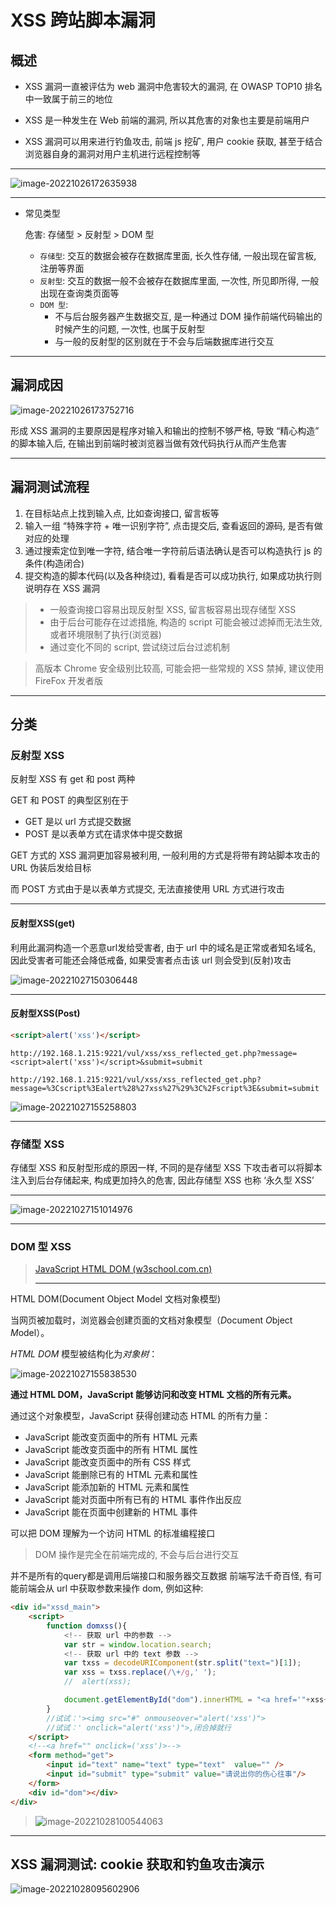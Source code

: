 #  XSS 跨站脚本漏洞

## 概述

- XSS 漏洞一直被评估为 web 漏洞中危害较大的漏洞, 在 OWASP TOP10 排名中一致属于前三的地位

- XSS 是一种发生在 Web 前端的漏洞, 所以其危害的对象也主要是前端用户
- XSS 漏洞可以用来进行钓鱼攻击, 前端 js 挖矿, 用户 cookie 获取, 甚至于结合浏览器自身的漏洞对用户主机进行远程控制等

---

![image-20221026172635938](http://cdn.ayusummer233.top/img/202210261726202.png)

---

- 常见类型

  危害: 存储型 > 反射型 > DOM 型

  - `存储型`: 交互的数据会被存在数据库里面, 长久性存储, 一般出现在留言板, 注册等界面
  - `反射型`: 交互的数据一般不会被存在数据库里面, 一次性, 所见即所得, 一般出现在查询类页面等
  - `DOM 型`: 
    - 不与后台服务器产生数据交互, 是一种通过 DOM 操作前端代码输出的时候产生的问题, 一次性, 也属于反射型
    - 与一般的反射型的区别就在于不会与后端数据库进行交互

---

## 漏洞成因

![image-20221026173752716](http://cdn.ayusummer233.top/img/202210261737780.png)

形成 XSS 漏洞的主要原因是程序对输入和输出的控制不够严格, 导致 “精心构造” 的脚本输入后, 在输出到前端时被浏览器当做有效代码执行从而产生危害

---

## 漏洞测试流程

1. 在目标站点上找到输入点, 比如查询接口, 留言板等
2. 输入一组 “特殊字符 + 唯一识别字符”, 点击提交后, 查看返回的源码, 是否有做对应的处理
3. 通过搜索定位到唯一字符, 结合唯一字符前后语法确认是否可以构造执行 js 的条件(构造闭合)
4. 提交构造的脚本代码(以及各种绕过), 看看是否可以成功执行, 如果成功执行则说明存在 XSS 漏洞

> - 一般查询接口容易出现反射型  XSS, 留言板容易出现存储型 XSS
> - 由于后台可能存在过滤措施, 构造的 script 可能会被过滤掉而无法生效, 或者环境限制了执行(浏览器)
> - 通过变化不同的 script, 尝试绕过后台过滤机制

> 高版本 Chrome 安全级别比较高, 可能会把一些常规的 XSS 禁掉, 建议使用 FireFox 开发者版

----

## 分类

### 反射型 XSS

反射型 XSS 有 get 和 post 两种

GET 和 POST 的典型区别在于

- GET 是以 url 方式提交数据
- POST 是以表单方式在请求体中提交数据

GET 方式的 XSS 漏洞更加容易被利用, 一般利用的方式是将带有跨站脚本攻击的 URL 伪装后发给目标

而 POST 方式由于是以表单方式提交, 无法直接使用 URL 方式进行攻击

---

#### 反射型XSS(get)

利用此漏洞构造一个恶意url发给受害者, 由于 url 中的域名是正常或者知名域名, 因此受害者可能还会降低戒备, 如果受害者点击该 url 则会受到(反射)攻击

![image-20221027150306448](http://cdn.ayusummer233.top/img/202210271503635.png)

---

#### 反射型XSS(Post)

```html
<script>alert('xss')</script>
```

```http
http://192.168.1.215:9221/vul/xss/xss_reflected_get.php?message=<script>alert('xss')</script>&submit=submit

http://192.168.1.215:9221/vul/xss/xss_reflected_get.php?message=%3Cscript%3Ealert%28%27xss%27%29%3C%2Fscript%3E&submit=submit
```

![image-20221027155258803](http://cdn.ayusummer233.top/img/202210271552963.png)



---

### 存储型 XSS

存储型  XSS 和反射型形成的原因一样, 不同的是存储型 XSS 下攻击者可以将脚本注入到后台存储起来, 构成更加持久的危害, 因此存储型 XSS 也称 ‘永久型 XSS’

---



![image-20221027151014976](http://cdn.ayusummer233.top/img/202210271510154.png)





---

### DOM 型 XSS

> [JavaScript HTML DOM (w3school.com.cn)](https://www.w3school.com.cn/js/js_htmldom.asp)
>
> ---

HTML DOM(Document Object Model 文档对象模型)

当网页被加载时，浏览器会创建页面的文档对象模型（*D*ocument *O*bject *M*odel）。

*HTML DOM* 模型被结构化为*对象树*：

![image-20221027155838530](http://cdn.ayusummer233.top/img/202210271558653.png)

**通过 HTML DOM，JavaScript 能够访问和改变 HTML 文档的所有元素。**

通过这个对象模型，JavaScript 获得创建动态 HTML 的所有力量：

- JavaScript 能改变页面中的所有 HTML 元素
- JavaScript 能改变页面中的所有 HTML 属性
- JavaScript 能改变页面中的所有 CSS 样式
- JavaScript 能删除已有的 HTML 元素和属性
- JavaScript 能添加新的 HTML 元素和属性
- JavaScript 能对页面中所有已有的 HTML 事件作出反应
- JavaScript 能在页面中创建新的 HTML 事件

可以把 DOM 理解为一个访问 HTML 的标准编程接口

>  DOM 操作是完全在前端完成的, 不会与后台进行交互

并不是所有的query都是调用后端接口和服务器交互数据
前端写法千奇百怪, 有可能前端会从 url 中获取参数来操作 dom, 例如这种:

```html
<div id="xssd_main">
    <script>
        function domxss(){
            <!-- 获取 url 中的参数 -->
            var str = window.location.search;
            <!-- 获取 url 中的 text 参数 -->
            var txss = decodeURIComponent(str.split("text=")[1]);
            var xss = txss.replace(/\+/g,' ');
            //  alert(xss);

            document.getElementById("dom").innerHTML = "<a href='"+xss+"'>就让往事都随风,都随风吧</a>";
        }
        //试试：'><img src="#" onmouseover="alert('xss')">
        //试试：' onclick="alert('xss')">,闭合掉就行
    </script>
    <!--<a href="" onclick=('xss')>-->
    <form method="get">
        <input id="text" name="text" type="text"  value="" />
        <input id="submit" type="submit" value="请说出你的伤心往事"/>
    </form>
    <div id="dom"></div>
</div>
```

> ![image-20221028100544063](http://cdn.ayusummer233.top/img/202210281005174.png)

---

## XSS 漏洞测试: cookie 获取和钓鱼攻击演示

![image-20221028095602906](http://cdn.ayusummer233.top/img/202210281005525.png)































